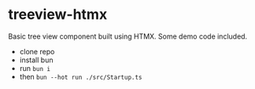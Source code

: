 # treeview-htmx

Basic tree view component built using HTMX.
Some demo code included.

- clone repo
- install bun
- run ```bun i```
- then ```bun --hot run ./src/Startup.ts```